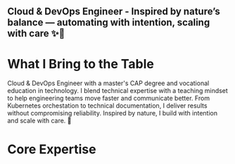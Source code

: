 ## Cloud & DevOps Engineer - Inspired by nature’s balance — automating with intention, scaling with care ✨🌱

# What I Bring to the Table

Cloud & DevOps Engineer with a master's CAP degree and vocational education in technology. I blend technical expertise with a teaching mindset to help engineering teams move faster and communicate better. From Kubernetes orchestation to technical documentation, I deliver results without compromising reliability. Inspired by nature, I build with intention and scale with care. 🤲

# Core Expertise


<!--
**Julia15Lop/Julia15Lop** is a ✨ _special_ ✨ repository because its `README.md` (this file) appears on your GitHub profile.

Here are some ideas to get you started:

- 🔭 I’m currently working on ...
- 🌱 I’m currently learning ...
- 👯 I’m looking to collaborate on ...
- 🤔 I’m looking for help with ...
- 💬 Ask me about ...
- 📫 How to reach me: ...
- 😄 Pronouns: ...
- ⚡ Fun fact: ...
-->
